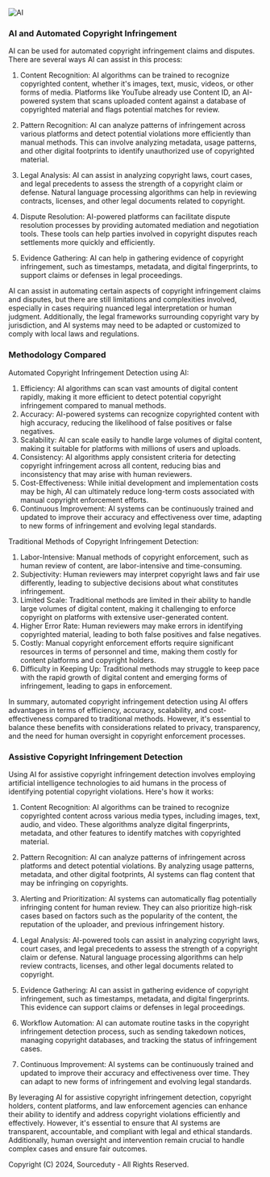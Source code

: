 ![AI](https://github.com/sourceduty/Copyright_AI/assets/123030236/f895aaa5-4ae9-4bc8-b2a4-c0d10f90accb)

### AI and Automated Copyright Infringement

AI can be used for automated copyright infringement claims and disputes. There are several ways AI can assist in this process:

1. Content Recognition: AI algorithms can be trained to recognize copyrighted content, whether it's images, text, music, videos, or other forms of media. Platforms like YouTube already use Content ID, an AI-powered system that scans uploaded content against a database of copyrighted material and flags potential matches for review.

2. Pattern Recognition: AI can analyze patterns of infringement across various platforms and detect potential violations more efficiently than manual methods. This can involve analyzing metadata, usage patterns, and other digital footprints to identify unauthorized use of copyrighted material.

3. Legal Analysis: AI can assist in analyzing copyright laws, court cases, and legal precedents to assess the strength of a copyright claim or defense. Natural language processing algorithms can help in reviewing contracts, licenses, and other legal documents related to copyright.

4. Dispute Resolution: AI-powered platforms can facilitate dispute resolution processes by providing automated mediation and negotiation tools. These tools can help parties involved in copyright disputes reach settlements more quickly and efficiently.

5. Evidence Gathering: AI can help in gathering evidence of copyright infringement, such as timestamps, metadata, and digital fingerprints, to support claims or defenses in legal proceedings.

AI can assist in automating certain aspects of copyright infringement claims and disputes, but there are still limitations and complexities involved, especially in cases requiring nuanced legal interpretation or human judgment. Additionally, the legal frameworks surrounding copyright vary by jurisdiction, and AI systems may need to be adapted or customized to comply with local laws and regulations.

### Methodology Compared

Automated Copyright Infringement Detection using AI:

1. Efficiency: AI algorithms can scan vast amounts of digital content rapidly, making it more efficient to detect potential copyright infringement compared to manual methods.
2. Accuracy: AI-powered systems can recognize copyrighted content with high accuracy, reducing the likelihood of false positives or false negatives.
3. Scalability: AI can scale easily to handle large volumes of digital content, making it suitable for platforms with millions of users and uploads.
4. Consistency: AI algorithms apply consistent criteria for detecting copyright infringement across all content, reducing bias and inconsistency that may arise with human reviewers.
5. Cost-Effectiveness: While initial development and implementation costs may be high, AI can ultimately reduce long-term costs associated with manual copyright enforcement efforts.
6. Continuous Improvement: AI systems can be continuously trained and updated to improve their accuracy and effectiveness over time, adapting to new forms of infringement and evolving legal standards.

Traditional Methods of Copyright Infringement Detection:

1. Labor-Intensive: Manual methods of copyright enforcement, such as human review of content, are labor-intensive and time-consuming.
2. Subjectivity: Human reviewers may interpret copyright laws and fair use differently, leading to subjective decisions about what constitutes infringement.
3. Limited Scale: Traditional methods are limited in their ability to handle large volumes of digital content, making it challenging to enforce copyright on platforms with extensive user-generated content.
4. Higher Error Rate: Human reviewers may make errors in identifying copyrighted material, leading to both false positives and false negatives.
5. Costly: Manual copyright enforcement efforts require significant resources in terms of personnel and time, making them costly for content platforms and copyright holders.
6. Difficulty in Keeping Up: Traditional methods may struggle to keep pace with the rapid growth of digital content and emerging forms of infringement, leading to gaps in enforcement.

In summary, automated copyright infringement detection using AI offers advantages in terms of efficiency, accuracy, scalability, and cost-effectiveness compared to traditional methods. However, it's essential to balance these benefits with considerations related to privacy, transparency, and the need for human oversight in copyright enforcement processes.

### Assistive Copyright Infringement Detection

Using AI for assistive copyright infringement detection involves employing artificial intelligence technologies to aid humans in the process of identifying potential copyright violations. Here's how it works:

1. Content Recognition: AI algorithms can be trained to recognize copyrighted content across various media types, including images, text, audio, and video. These algorithms analyze digital fingerprints, metadata, and other features to identify matches with copyrighted material.

2. Pattern Recognition: AI can analyze patterns of infringement across platforms and detect potential violations. By analyzing usage patterns, metadata, and other digital footprints, AI systems can flag content that may be infringing on copyrights.

3. Alerting and Prioritization: AI systems can automatically flag potentially infringing content for human review. They can also prioritize high-risk cases based on factors such as the popularity of the content, the reputation of the uploader, and previous infringement history.

4. Legal Analysis: AI-powered tools can assist in analyzing copyright laws, court cases, and legal precedents to assess the strength of a copyright claim or defense. Natural language processing algorithms can help review contracts, licenses, and other legal documents related to copyright.

5. Evidence Gathering: AI can assist in gathering evidence of copyright infringement, such as timestamps, metadata, and digital fingerprints. This evidence can support claims or defenses in legal proceedings.

6. Workflow Automation: AI can automate routine tasks in the copyright infringement detection process, such as sending takedown notices, managing copyright databases, and tracking the status of infringement cases.

7. Continuous Improvement: AI systems can be continuously trained and updated to improve their accuracy and effectiveness over time. They can adapt to new forms of infringement and evolving legal standards.

By leveraging AI for assistive copyright infringement detection, copyright holders, content platforms, and law enforcement agencies can enhance their ability to identify and address copyright violations efficiently and effectively. However, it's essential to ensure that AI systems are transparent, accountable, and compliant with legal and ethical standards. Additionally, human oversight and intervention remain crucial to handle complex cases and ensure fair outcomes.

Copyright (C) 2024, Sourceduty - All Rights Reserved.
